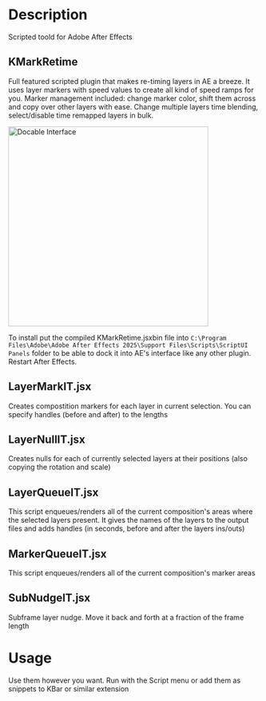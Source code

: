 # Description

Scripted toold for Adobe After Effects


## KMarkRetime

Full featured scripted plugin that makes re-timing layers in AE a breeze.
It uses layer markers with speed values to create all kind of speed ramps for you.
Marker management included: change marker color, shift them across and copy over other layers with ease.
Change multiple layers time blending, select/disable time remapped layers in bulk.

<img src="https://github.com/user-attachments/assets/30354828-fc62-47ba-9664-d557a669b72a" alt="Docable Interface" width="400">

To install put the compiled KMarkRetime.jsxbin file into `C:\Program Files\Adobe\Adobe After Effects 2025\Support Files\Scripts\ScriptUI Panels` folder to be able to dock it into AE's interface like any other plugin. Restart After Effects.


## LayerMarkIT.jsx

Creates compostition markers for each layer in current selection. You can specify handles (before and after) to the lengths


## LayerNullIT.jsx

Creates nulls for each of currently selected layers at their positions (also copying the rotation and scale)


## LayerQueueIT.jsx

This script enqueues/renders all of the current composition's areas where the selected layers present. It gives the names of the layers to the output files and adds handles (in seconds, before and after the layers ins/outs) 


## MarkerQueueIT.jsx

This script enqueues/renders all of the current composition's marker areas


## SubNudgeIT.jsx

Subframe layer nudge. Move it back and forth at a fraction of the frame length


# Usage

Use them however you want. Run with the Script menu or add them as snippets to KBar or similar extension
